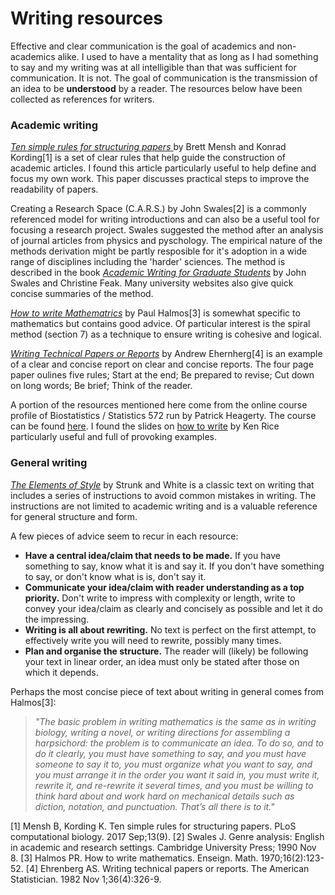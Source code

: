 # Writing resources

Effective and clear communication is the goal of academics and non-academics alike. I used to have a mentality that as long as I had something to say and my writing was at all intelligible than that was sufficient for communication. It is not. The goal of communication is the transmission of an idea to be **understood** by a reader. The resources below have been collected as references for writers. 

### Academic writing
[*Ten simple rules for structuring papers* ](https://journals.plos.org/ploscompbiol/article?id=10.1371/journal.pcbi.1005619) by Brett Mensh and Konrad Kording[1] is a set of clear rules that help guide the construction of academic articles. I found this article particularly useful to help define and focus my own work. This paper discusses practical steps to improve the readability of papers. 

Creating a Research Space (C.A.R.S.) by John Swales[2] is a commonly referenced model for writing introductions and can also be a useful tool for focusing a research project. Swales suggested the method after an analysis of journal articles from physics and pyschology. The empirical nature of the methods derivation might be partly resposible for it's adoption in a wide range of disciplines including the 'harder' sciences. The method is described in the book [*Academic Writing for Graduate Students*](https://www.goodreads.com/book/show/926722.Academic_Writing_for_Graduate_Students?from_search=true&from_srp=true&qid=T1N55Gnvix&rank=1) by John Swales and Christine Feak. Many university websites also give quick concise summaries of the method. 

[*How to write Mathematrics*](https://sites.math.washington.edu/~lind/Resources/Halmos.pdf) by Paul Halmos[3] is somewhat specific to mathematics but contains good advice. Of particular interest is the spiral method (section 7) as a technique to ensure writing is cohesive and logical. 

[*Writing Technical Papers or Reports*](https://courses.washington.edu/b572/public/EhrenbergWriting.pdf) by Andrew Ehernherg[4] is an example of a clear and concise report on clear and concise reports. The four page paper oulines five rules; Start at the end; Be prepared to revise; Cut down on long words; Be brief; Think of the reader. 

A portion of the resources mentioned here come from the online course profile of Biostatistics / Statistics 572 run by Patrick Heagerty. The course can be found [here](https://faculty.washington.edu/heagerty/Courses/b572/). I found the slides on [how to write](https://faculty.washington.edu/heagerty/Courses/b572/public/HowToWrite-2011.pdf) by Ken Rice particularly useful and full of provoking examples.

### General writing
[*The Elements of Style*](https://faculty.washington.edu/heagerty/Courses/b572/public/StrunkWhite.pdf) by Strunk and White is a classic text on writing that includes a series of instructions to avoid common mistakes in writing. The instructions are not limited to academic writing and is a valuable reference for general structure and form. 

A few pieces of advice seem to recur in each resource: 
- **Have a central idea/claim that needs to be made.** If you have something to say, know what it is and say it. If you don't have something to say, or don't know what is is, don't say it.
- **Communicate your idea/claim with reader understanding as a top priority.** Don't write to impress with complexity or length, write to convey your idea/claim as clearly and concisely as possible and let it do the impressing. 
- **Writing is all about rewriting.** No text is perfect on the first attempt, to effectively write you will need to rewrite, possibly many times.
- **Plan and organise the structure.** The reader will (likely) be following your text in linear order, an idea must only be stated after those on which it depends. 

Perhaps the most concise piece of text about writing in general comes from Halmos[3]:
>*"The basic problem in writing mathematics is the same as in writing biology, writing a novel, or writing directions for assembling a harpsichord: the problem is to communicate an idea. To do so, and to do it clearly, you must have something to say, and you must have someone to say it to, you must organize what you want to say, and you must arrange it in the order you want it said in, you must write it, rewrite it, and re-rewrite it several times, and you must be willing to think hard about and work hard on mechanical details such as diction, notation, and punctuation. That’s all there is to it."*


[1] Mensh B, Kording K. Ten simple rules for structuring papers. PLoS computational biology. 2017 Sep;13(9).
[2] Swales J. Genre analysis: English in academic and research settings. Cambridge University Press; 1990 Nov 8.
[3] Halmos PR. How to write mathematics. Enseign. Math. 1970;16(2):123-52.
[4] Ehrenberg AS. Writing technical papers or reports. The American Statistician. 1982 Nov 1;36(4):326-9.
